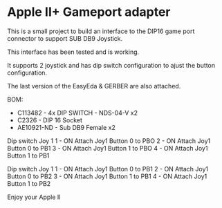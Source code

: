 # Apple II+ Gameport adapter

This is a small project to build an interface to the DIP16 game port connector to support SUB DB9 Joystick. 

This interface has been tested and is working. 

It supports 2 joystick and has dip switch configuration to ajust the button configuration.

The last version of the EasyEda & GERBER are also attached.

BOM:

*  	C113482 - 4x DIP SWITCH - NDS-04-V x2
*	C2326	- DIP 16 Socket
*	AE10921-ND - Sub DB9 Female x2


Dip switch Joy 1
1 - ON Attach Joy1 Button 0 to PBO
2 - ON Attach Joy1 Button 0 to PB1
3 - ON Attach Joy1 Button 1 to PBO
4 - ON Attach Joy1 Button 1 to PB1

Dip switch Joy 1
1 - ON Attach Joy1 Button 0 to PB1
2 - ON Attach Joy1 Button 0 to PB2
3 - ON Attach Joy1 Button 1 to PB1
4 - ON Attach Joy1 Button 1 to PB2
  
Enjoy your Apple II
